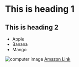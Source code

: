 <h1>This is heading 1</h1>
<h2>This is heading 2</h2>
<ul>
    <li>Apple</li>
    <li>Banana</li>
    <li>Mango</li>
</ul>
<img src="https://www.computer.png" alt="computer image">
<a href="https://www.amazon.ca">Amazon Link</a>